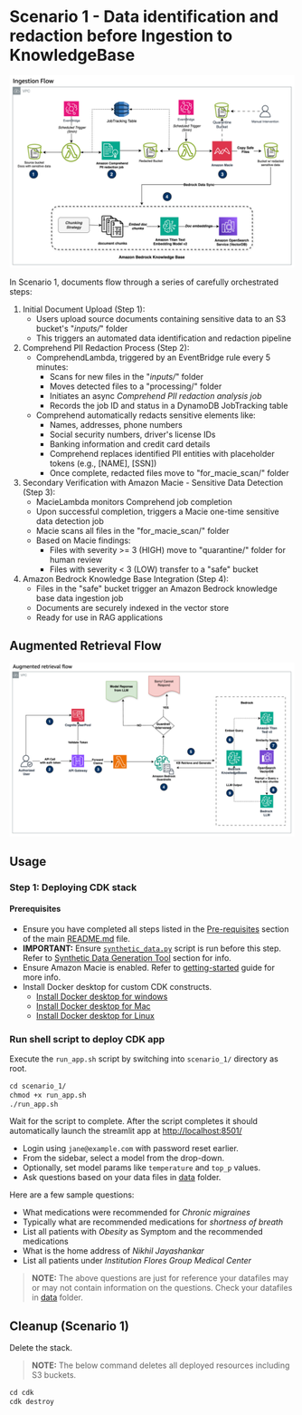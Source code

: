 # Scenario 1 - Data identification and redaction before Ingestion to KnowledgeBase

![Scenario 1 - Ingestion Flow](../images/scenario1_ingestion_flow.png)

In Scenario 1, documents flow through a series of carefully orchestrated steps:

1. Initial Document Upload (Step 1):
    - Users upload source documents containing sensitive data to an S3 bucket's "_inputs/_" folder
    - This triggers an automated data identification and redaction pipeline
2. Comprehend PII Redaction Process (Step 2):
    - ComprehendLambda, triggered by an EventBridge rule every 5 minutes:
      - Scans for new files in the "_inputs/_" folder
      - Moves detected files to a "processing/" folder
      - Initiates an async _Comprehend PII redaction analysis job_
      - Records the job ID and status in a DynamoDB JobTracking table
    - Comprehend automatically redacts sensitive elements like:
      - Names, addresses, phone numbers
      - Social security numbers, driver's license IDs
      - Banking information and credit card details
      - Comprehend replaces identified PlI entities with placeholder tokens (e.g., [NAME], [SSN])
      - Once complete, redacted files move to "for_macie_scan/" folder
3. Secondary Verification with Amazon Macie - Sensitive Data Detection (Step 3):
    - MacieLambda monitors Comprehend job completion
    - Upon successful completion, triggers a Macie one-time sensitive data detection job
    - Macie scans all files in the "for_macie_scan/" folder
    - Based on Macie findings:
       - Files with severity >= 3 (HIGH) move to "quarantine/" folder for human review
       - Files with severity < 3 (LOW) transfer to a "safe" bucket
4. Amazon Bedrock Knowledge Base Integration (Step 4):
   - Files in the "safe" bucket trigger an Amazon Bedrock knowledge base data ingestion job
   - Documents are securely indexed in the vector store
   - Ready for use in RAG applications

## Augmented Retrieval Flow

![Augmented Retrieval Flow](../images/scenario1_augmented%20retrieval_flow.png)

## Usage

### Step 1: Deploying CDK stack

#### Prerequisites

- Ensure you have completed all steps listed in the [Pre-requisites](../README.md#pre-requisites) section of the main [README.md](../README.md) file.
- **IMPORTANT:** Ensure [`synthetic_data.py`](./synthetic_data.py) script is run before this step. Refer to [Synthetic Data Generation Tool](../README.md#synthetic-data-generation-tool) section for info.
- Ensure Amazon Macie is enabled. Refer to [getting-started](https://docs.aws.amazon.com/macie/latest/user/getting-started.html) guide for more info.
- Install Docker desktop for custom CDK constructs.
  - [Install Docker desktop for windows](https://docs.docker.com/desktop/setup/install/windows-install/)
  - [Install Docker desktop for Mac](https://docs.docker.com/desktop/setup/install/mac-install/)
  - [Install Docker desktop for Linux](https://docs.docker.com/desktop/setup/install/linux/)

### Run shell script to deploy CDK app

Execute the `run_app.sh` script by switching into `scenario_1/` directory as root.

```shell
cd scenario_1/
chmod +x run_app.sh
./run_app.sh
```

Wait for the script to complete. After the script completes it should automatically launch the streamlit app at <http://localhost:8501/>

- Login using `jane@example.com` with password reset earlier.
- From the sidebar, select a model from the drop-down.
- Optionally, set model params like `temperature` and `top_p` values.
- Ask questions based on your data files in [data](../data/) folder.

Here are a few sample questions:

- What medications were recommended for _Chronic migraines_
- Typically what are recommended medications for _shortness of breath_
- List all patients with _Obesity_ as Symptom and the recommended medications
- What is the home address of _Nikhil Jayashankar_
- List all patients under _Institution Flores Group Medical Center_

>**NOTE:** The above questions are just for reference your datafiles may or may not contain information on the questions. Check your datafiles in [data](../data/) folder.

## Cleanup (Scenario 1)

Delete the stack.

>**NOTE:** The below command deletes all deployed resources including S3 buckets.

```shell
cd cdk
cdk destroy
```
